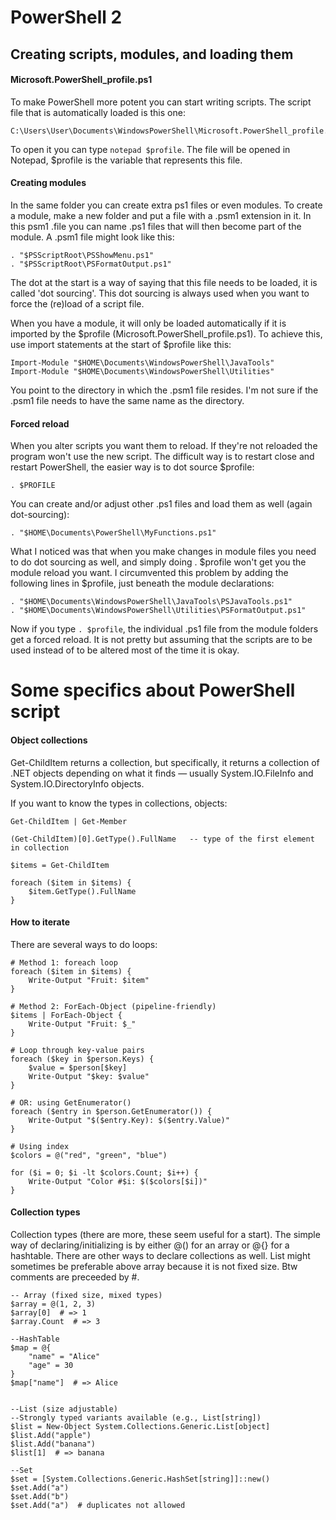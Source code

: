 # PowerShell 2

## Creating scripts, modules, and loading them

#### Microsoft.PowerShell_profile.ps1

To make PowerShell more potent you can start writing scripts. The script file that is automatically loaded is this one: 

```
C:\Users\User\Documents\WindowsPowerShell\Microsoft.PowerShell_profile.ps1
```

To open it you can type ```notepad $profile```. The file will be opened in Notepad, $profile is the variable that represents this file.

#### Creating modules

In the same folder you can create extra ps1 files or even modules. To create a module, make a new folder and put a file with a .psm1 extension in it. In this psm1 .file you can name .ps1 files that will then become part of the module. A .psm1 file might look like this:

```
. "$PSScriptRoot\PSShowMenu.ps1"
. "$PSScriptRoot\PSFormatOutput.ps1"
```

The dot at the start is a way of saying that this file needs to be loaded, it is called 'dot sourcing'. This dot sourcing is always used when you want to force the (re)load of a script file.

When you have a module, it will only be loaded automatically if it is imported by the $profile (Microsoft.PowerShell_profile.ps1). To achieve this, use import statements at the start of $profile like this:

```
Import-Module "$HOME\Documents\WindowsPowerShell\JavaTools"
Import-Module "$HOME\Documents\WindowsPowerShell\Utilities"
```

You point to the directory in which the .psm1 file resides. I'm not sure if the .psm1 file needs to have the same name as the directory. 

#### Forced reload

When you alter scripts you want them to reload. If they're not reloaded the program won't use the new script. The difficult way is to restart close and restart PowerShell, the easier way is to dot source $profile:

```. $PROFILE```

You can create and/or adjust other .ps1 files and load them as well (again dot-sourcing):

```. "$HOME\Documents\PowerShell\MyFunctions.ps1"```

What I noticed was that when you make changes in module files you need to do dot sourcing as well, and simply doing . $profile won't get you the module reload you want. I circumvented this problem by adding the following lines in $profile, just beneath the module declarations:

```
. "$HOME\Documents\WindowsPowerShell\JavaTools\PSJavaTools.ps1"
. "$HOME\Documents\WindowsPowerShell\Utilities\PSFormatOutput.ps1"
```

Now if you type ```. $profile```, the individual .ps1 file from the module folders get a forced reload. It is not pretty but assuming that the scripts are to be used instead of to be altered most of the time it is okay. 

# Some specifics about PowerShell script

#### Object collections

Get-ChildItem returns a collection, but specifically, it returns a collection of .NET objects depending on what it finds — usually System.IO.FileInfo and System.IO.DirectoryInfo objects.

If you want to know the types in collections, objects:

```
Get-ChildItem | Get-Member

(Get-ChildItem)[0].GetType().FullName   -- type of the first element in collection

$items = Get-ChildItem

foreach ($item in $items) {
    $item.GetType().FullName
}
```

#### How to iterate

There are several ways to do loops:

```
# Method 1: foreach loop
foreach ($item in $items) {
    Write-Output "Fruit: $item"
}

# Method 2: ForEach-Object (pipeline-friendly)
$items | ForEach-Object {
    Write-Output "Fruit: $_"
}

# Loop through key-value pairs
foreach ($key in $person.Keys) {
    $value = $person[$key]
    Write-Output "$key: $value"
}

# OR: using GetEnumerator()
foreach ($entry in $person.GetEnumerator()) {
    Write-Output "$($entry.Key): $($entry.Value)"
}

# Using index
$colors = @("red", "green", "blue")

for ($i = 0; $i -lt $colors.Count; $i++) {
    Write-Output "Color #$i: $($colors[$i])"
}

```

#### Collection types

Collection types (there are more, these seem useful for a start). The simple way of declaring/initializing is by either @() for an array or @{} for a hashtable. There are other ways to declare collections as well. List might sometimes be preferable above array because it is not fixed size. Btw comments are preceeded by #. 

```
-- Array (fixed size, mixed types)
$array = @(1, 2, 3)
$array[0]  # => 1
$array.Count  # => 3

--HashTable
$map = @{
    "name" = "Alice"
    "age" = 30
}
$map["name"]  # => Alice


--List (size adjustable)
--Strongly typed variants available (e.g., List[string])
$list = New-Object System.Collections.Generic.List[object]
$list.Add("apple")
$list.Add("banana")
$list[1]  # => banana

--Set
$set = [System.Collections.Generic.HashSet[string]]::new()
$set.Add("a")
$set.Add("b")
$set.Add("a")  # duplicates not allowed

```


